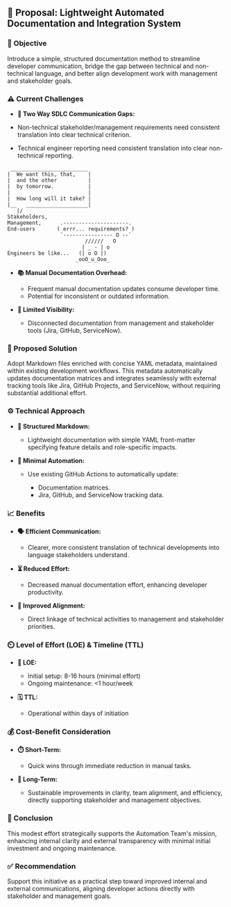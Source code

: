 ## 📄 Proposal: Lightweight Automated Documentation and Integration System

### 🎯 Objective

Introduce a simple, structured documentation method to streamline developer communication, bridge the gap between technical and non-technical language, and better align development work with management and stakeholder goals.

### ⚠️ Current Challenges

* **💬 Two Way SDLC Communication Gaps:**

* Non-technical stakeholder/management requirements need consistent translation into clear technical criterion.
* Technical engineer reporting need consistent translation into clear non-technical reporting.


```
 _________________________
|  We want this, that,    |
|  and the other          |
|  by tomorrow.           |
|                         |
|  How long will it take? |
|__   ____________________|
   |/
Stakeholders,
Management,      .---------------------.
End-users       ( errr... requirements? )
                 `---------------- O --`
                         //////   O
                        | _ - | o
Engineers be like...   (| o O |)
                      _ooO_u_Ooo_
```

* **📚 Manual Documentation Overhead:**

  * Frequent manual documentation updates consume developer time.
  * Potential for inconsistent or outdated information.
* **👀 Limited Visibility:**

  * Disconnected documentation from management and stakeholder tools (Jira, GitHub, ServiceNow).

### 🚀 Proposed Solution

Adopt Markdown files enriched with concise YAML metadata, maintained within existing development workflows. This metadata automatically updates documentation matrices and integrates seamlessly with external tracking tools like Jira, GitHub Projects, and ServiceNow, without requiring substantial additional effort.

### ⚙️ Technical Approach

* **📝 Structured Markdown:**

  * Lightweight documentation with simple YAML front-matter specifying feature details and role-specific impacts.
* **🤖 Minimal Automation:**

  * Use existing GitHub Actions to automatically update:

    * Documentation matrices.
    * Jira, GitHub, and ServiceNow tracking data.

### 📈 Benefits

* **🗣️ Efficient Communication:**

  * Clearer, more consistent translation of technical developments into language stakeholders understand.
* **⏳ Reduced Effort:**

  * Decreased manual documentation effort, enhancing developer productivity.
* **🔗 Improved Alignment:**

  * Direct linkage of technical activities to management and stakeholder priorities.

### ⏲️ Level of Effort (LOE) & Timeline (TTL)

* **📌 LOE:**

  * Initial setup: 8-16 hours (minimal effort)
  * Ongoing maintenance: <1 hour/week
* **🗓️ TTL:**

  * Operational within days of initiation

### 💰 Cost-Benefit Consideration

* **⏱️ Short-Term:**

  * Quick wins through immediate reduction in manual tasks.
* **🌱 Long-Term:**

  * Sustainable improvements in clarity, team alignment, and efficiency, directly supporting stakeholder and management objectives.

### 📌 Conclusion

This modest effort strategically supports the Automation Team's mission, enhancing internal clarity and external transparency with minimal initial investment and ongoing maintenance.

### ✅ Recommendation

Support this initiative as a practical step toward improved internal and external communications, aligning developer actions directly with stakeholder and management goals.

